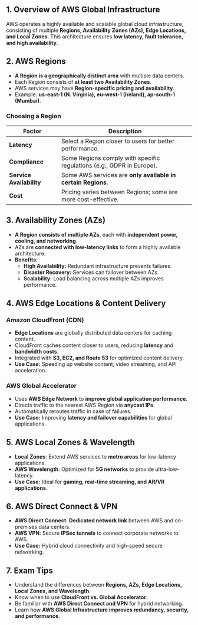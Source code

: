 ## **1. Overview of AWS Global Infrastructure**

AWS operates a highly available and scalable global cloud infrastructure, consisting of multiple **Regions, Availability Zones (AZs), Edge Locations, and Local Zones**. This architecture ensures **low latency, fault tolerance, and high availability**.

## **2. AWS Regions**

- **A Region is a geographically distinct area** with multiple data centers.
- Each Region consists of **at least two Availability Zones**.
- AWS services may have **Region-specific pricing and availability**.
- Example: **us-east-1 (N. Virginia), eu-west-1 (Ireland), ap-south-1 (Mumbai)**.

### **Choosing a Region**

|Factor|Description|
|---|---|
|**Latency**|Select a Region closer to users for better performance.|
|**Compliance**|Some Regions comply with specific regulations (e.g., GDPR in Europe).|
|**Service Availability**|Some AWS services are **only available in certain Regions**.|
|**Cost**|Pricing varies between Regions; some are more cost-effective.|

## **3. Availability Zones (AZs)**

- **A Region consists of multiple AZs**, each with **independent power, cooling, and networking**.
- AZs are **connected with low-latency links** to form a highly available architecture.
- **Benefits**:
    - **High Availability:** Redundant infrastructure prevents failures.
    - **Disaster Recovery:** Services can failover between AZs.
    - **Scalability:** Load balancing across multiple AZs improves performance.

## **4. AWS Edge Locations & Content Delivery**

### **Amazon CloudFront (CDN)**

- **Edge Locations** are globally distributed data centers for caching content.
- CloudFront caches content closer to users, reducing **latency** and **bandwidth costs**.
- Integrated with **S3, EC2, and Route 53** for optimized content delivery.
- **Use Case:** Speeding up website content, video streaming, and API acceleration.

### **AWS Global Accelerator**

- Uses **AWS Edge Network** to **improve global application performance**.
- Directs traffic to the nearest AWS Region via **anycast IPs**.
- Automatically reroutes traffic in case of failures.
- **Use Case:** Improving **latency and failover capabilities** for global applications.

## **5. AWS Local Zones & Wavelength**

- **Local Zones**: Extend AWS services to **metro areas** for low-latency applications.
- **AWS Wavelength**: Optimized for **5G networks** to provide ultra-low-latency.
- **Use Case:** Ideal for **gaming, real-time streaming, and AR/VR applications**.

## **6. AWS Direct Connect & VPN**

- **AWS Direct Connect**: **Dedicated network link** between AWS and on-premises data centers.
- **AWS VPN**: Secure **IPSec tunnels** to connect corporate networks to AWS.
- **Use Case:** Hybrid cloud connectivity and high-speed secure networking.

## **7. Exam Tips**

- Understand the differences between **Regions, AZs, Edge Locations, Local Zones, and Wavelength**.
- Know when to use **CloudFront vs. Global Accelerator**.
- Be familiar with **AWS Direct Connect and VPN** for hybrid networking.
- Learn how **AWS Global Infrastructure improves redundancy, security, and performance**.